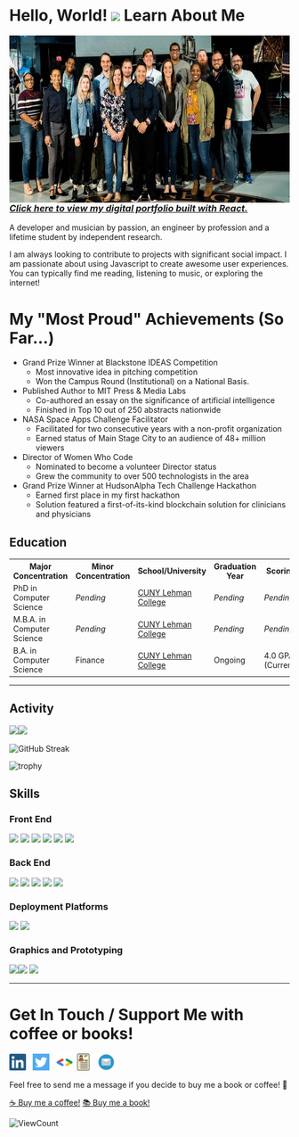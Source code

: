 # Hello, World! <img src="https://raw.githubusercontent.com/MartinHeinz/MartinHeinz/master/wave.gif" height="21"> Learn About Me

<a href="https://www.linkedin.com/in/emilypmendez/"><img src="https://github.com/emilypmendez/aboutme/blob/main/assets/spaceapps2018.JPG" align="right" height="300"></a>

<h3><i><a href="https://emilypmendez.com/">Click here to view my digital portfolio built with React.</a></i></h3>

A developer and musician by passion, an engineer by profession and a lifetime student by independent research.

I am always looking to contribute to projects with significant social impact. I am passionate about using Javascript to create awesome user experiences. You can typically find me reading, listening to music, or exploring the internet!

 # My "Most Proud" Achievements (So Far...)
- Grand Prize Winner at Blackstone IDEAS Competition
  - Most innovative idea in pitching competition
  - Won the Campus Round (Institutional) on a National Basis.
- Published Author to MIT Press & Media Labs
  - Co-authored an essay on the significance of artificial intelligence
  - Finished in Top 10 out of 250 abstracts nationwide
- NASA Space Apps Challenge Facilitator
  - Facilitated for two consecutive years with a non-profit organization
  - Earned status of Main Stage City to an audience of 48+ million viewers
- Director of Women Who Code
  - Nominated to become a volunteer Director status
  - Grew the community to over 500 technologists in the area
- Grand Prize Winner at HudsonAlpha Tech Challenge Hackathon
  - Earned first place in my first hackathon
  - Solution featured a first-of-its-kind blockchain solution for clinicians and physicians

## Education

<table>
  <tr>
    <th>Major Concentration</th>
    <th>Minor Concentration</th>
    <th>School/University</th>
    <th>Graduation Year</th>
    <th>Scoring</th>
  </tr>
  <tr>
    <td>PhD in Computer Science</td>
    <td><em>Pending</em></td>
    <td><a href="https://lehman.edu/">CUNY Lehman College</a></td>
    <td><em>Pending</em></td>
    <td><em>Pending</em></td>
  </tr>
  <tr>
    <td>M.B.A. in Computer Science</td>
    <td><em>Pending</em></td>
    <td><a href="https://lehman.edu/">CUNY Lehman College</a></td>
    <td><em>Pending</em></td>
    <td><em>Pending</em></td>
  </tr>
  <tr>
    <td>B.A. in Computer Science</td>
    <td>Finance</td>
    <td><a href="https://lehman.edu/">CUNY Lehman College</a></td>
    <td>Ongoing</td>
    <td>4.0 GPA (Current)</td>
  </tr>
 </table>

-----------------------------------------------------------------------

## Activity

<img height="137px" src="https://github-readme-stats.vercel.app/api?username=bilardi&hide_title=true&hide_border=true&show_icons=true&include_all_commits=true&count_private=true&line_height=21&text_color=000&icon_color=000&bg_color=0,ea6161,ffc64d,fffc4d,52fa5a&theme=graywhite" /><img height="137px" src="https://github-readme-stats.vercel.app/api/top-langs/?username=emilypmendez&hide=html&hide_title=true&hide_border=true&layout=compact&langs_count=8&text_color=000&icon_color=fff&bg_color=0,52fa5a,4dfcff,c64dff&theme=graywhite" />

![GitHub Streak](https://github-readme-streak-stats.herokuapp.com/?user=emilypmendez&theme=default) 

![trophy](https://github-profile-trophy.vercel.app/?username=emilypmendez&title=Commit,Stars,Repositories,PullRequest,Followers&theme=default)


## Skills

### Front End

<img src="https://img.shields.io/badge/HTML5-E34F26?style=for-the-badge&logo=html5&logoColor=white"> <img  src="https://img.shields.io/badge/CSS3-1572B6?style=for-the-badge&logo=css3&logoColor=white"> <img  src="https://img.shields.io/badge/JavaScript-F7DF1E?style=for-the-badge&logo=javascript&logoColor=black"> <img  src="https://img.shields.io/badge/Bootstrap-563D7C?style=for-the-badge&logo=bootstrap&logoColor=white"> <img  src="https://img.shields.io/badge/React-20232A?style=for-the-badge&logo=react&logoColor=61DAFB"> <img src="https://img.shields.io/badge/Vue-9FC037?style=for-the-badge&logo=vuejs&logoColor=white">

### Back End

<img src="https://img.shields.io/badge/Django-103e2e?style=for-the-badge&logo=django&logoColor=white"> <img src="https://img.shields.io/badge/Python-ffd340?style=for-the-badge&logo=python&logoColor=black"> <img src="https://img.shields.io/badge/NodeJS-103e2e?style=for-the-badge&logo=nodejs&logoColor=green"> <img src="https://img.shields.io/badge/PHP-686ca3?style=for-the-badge&logo=php&logoColor=white"> <img src="https://img.shields.io/badge/Firebase-F5820B?style=for-the-badge&logo=firebase&logoColor=FFCB2B">

### Deployment Platforms

<img src="https://img.shields.io/badge/AWS-f79201?style=for-the-badge&logo=amazon&logoColor=white"> <img src="https://img.shields.io/badge/GCP-4285f4?style=for-the-badge&logo=google&logoColor=white">


### Graphics and Prototyping
<img src="https://img.shields.io/badge/Photoshop-30A8FF?style=for-the-badge&logo=adobe&logoColor=001E36"><img src="https://img.shields.io/badge/Illustrator-F79500?style=for-the-badge&logo=adobe&logoColor=310000"> <img src="https://img.shields.io/badge/figma-19B2F1?style=for-the-badge&logo=figma&logoColor=000000"> 

-----------------------------------------------------------------------

# Get In Touch / Support Me with coffee or books!

<a href="https://www.linkedin.com/in/emilypmendez/"><img height="30" src="https://github.com/emilypmendez/aboutme/blob/main/assets/linkedin.png"></a>&nbsp;&nbsp; <a href="https://twitter.com/emilypmendez"><img height="30" src="https://github.com/emilypmendez/aboutme/blob/main/assets/twitter.png"></a>&nbsp;&nbsp;
<a href="https://g.dev/emilypmendez"><img height="30" src="https://github.com/emilypmendez/aboutme/blob/main/assets/googledev.png"></a>
<a href="https://github.com/emilypmendez/aboutme/blob/main/assets/EPM%20-%20Software%20Developer%20Resume%202022.pdf"><img height="30" src="https://github.com/emilypmendez/aboutme/blob/main/assets/resume.png"></a>&nbsp;&nbsp;
<a href="mailto:emilypmendez@gmail.com"><img height="30" src="https://github.com/emilypmendez/aboutme/blob/main/assets/email.png"></a>&nbsp;&nbsp;

Feel free to send me a message if you decide to buy me a book or coffee! 🙌

<a href="https://www.buymeacoffee.com/emilypmendez">☕ Buy me a coffee!</a>
<a href="https://www.buymeacoffee.com/emilypmendez">📚 Buy me a book!</a>

![ViewCount](https://views.whatilearened.today/views/github/emilypmendez/views.svg) 
